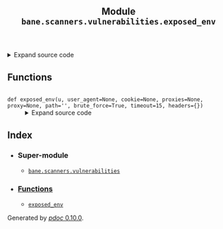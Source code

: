 <body>
<main>
<article id="content">
<header>
<h1 class="title">Module <code>bane.scanners.vulnerabilities.exposed_env</code></h1>
</header>
<section id="section-intro">
<details class="source">
<summary>
<span>Expand source code</span>
</summary>
<pre><code class="python">from bane.scanners.vulnerabilities.utils import *

def exposed_env(
    u,
    user_agent=None,
    cookie=None,
    proxies=None,
    proxy=None,
    path=&#34;&#34;,
    brute_force=True,
    timeout=15,
    headers={}
):
    if brute_force == False:
        if user_agent:
            us = user_agent
        else:
            us = random.choice(ua)
        if cookie:
            hea = {&#34;User-Agent&#34;: us, &#34;Cookie&#34;: cookie}
        else:
            hea = {&#34;User-Agent&#34;: us}
        hea.update(headers)
        try:
            if urlparse(u).path == &#34;/&#34;:
                u += path + &#34;.env&#34;
            elif len(urlparse(u).path) &lt; 1:
                u += path + &#34;/.env&#34;
            else:
                u = u.replace(urlparse(u).path, path + &#34;/.env&#34;)
            c = requests.Session().get(
                u, headers=hea, proxies=proxy, timeout=timeout, verify=False
            ).text
            if (&#34;APP_KEY=&#34; in c) or (&#34;DB_HOST=&#34; in c):
                return (True, u)
        except:
            pass
        return (False, &#34;&#34;)
    else:
        for x in env_paths:
            if proxy:
                proxy = proxy
            if proxies:
                proxy = random.choice(proxies)
            a = exposed_env(
                u,
                user_agent=user_agent,
                cookie=cookie,
                proxy=proxy,
                path=x,
                timeout=timeout,
                headers=headers
            )
            if a[0] == True:
                return a
        return (False, &#34;&#34;)</code></pre>
</details>
</section>
<section>
</section>
<section>
</section>
<section>
<h2 class="section-title" id="header-functions">Functions</h2>
<dl>
<dt id="bane.scanners.vulnerabilities.exposed_env.exposed_env"><code class="name flex">
<span>def <span class="ident">exposed_env</span></span>(<span>u, user_agent=None, cookie=None, proxies=None, proxy=None, path='', brute_force=True, timeout=15, headers={})</span>
</code></dt>
<dd>
<div class="desc"></div>
<details class="source">
<summary>
<span>Expand source code</span>
</summary>
<pre><code class="python">def exposed_env(
    u,
    user_agent=None,
    cookie=None,
    proxies=None,
    proxy=None,
    path=&#34;&#34;,
    brute_force=True,
    timeout=15,
    headers={}
):
    if brute_force == False:
        if user_agent:
            us = user_agent
        else:
            us = random.choice(ua)
        if cookie:
            hea = {&#34;User-Agent&#34;: us, &#34;Cookie&#34;: cookie}
        else:
            hea = {&#34;User-Agent&#34;: us}
        hea.update(headers)
        try:
            if urlparse(u).path == &#34;/&#34;:
                u += path + &#34;.env&#34;
            elif len(urlparse(u).path) &lt; 1:
                u += path + &#34;/.env&#34;
            else:
                u = u.replace(urlparse(u).path, path + &#34;/.env&#34;)
            c = requests.Session().get(
                u, headers=hea, proxies=proxy, timeout=timeout, verify=False
            ).text
            if (&#34;APP_KEY=&#34; in c) or (&#34;DB_HOST=&#34; in c):
                return (True, u)
        except:
            pass
        return (False, &#34;&#34;)
    else:
        for x in env_paths:
            if proxy:
                proxy = proxy
            if proxies:
                proxy = random.choice(proxies)
            a = exposed_env(
                u,
                user_agent=user_agent,
                cookie=cookie,
                proxy=proxy,
                path=x,
                timeout=timeout,
                headers=headers
            )
            if a[0] == True:
                return a
        return (False, &#34;&#34;)</code></pre>
</details>
</dd>
</dl>
</section>
<section>
</section>
</article>
<nav id="sidebar">
<h1>Index</h1>
<div class="toc">
<ul></ul>
</div>
<ul id="index">
<li><h3>Super-module</h3>
<ul>
<li><code><a title="bane.scanners.vulnerabilities" href="index.md">bane.scanners.vulnerabilities</a></code></li>
</ul>
</li>
<li><h3><a href="#header-functions">Functions</a></h3>
<ul class="">
<li><code><a title="bane.scanners.vulnerabilities.exposed_env.exposed_env" href="#bane.scanners.vulnerabilities.exposed_env.exposed_env">exposed_env</a></code></li>
</ul>
</li>
</ul>
</nav>
</main>
<footer id="footer">
<p>Generated by <a href="https://pdoc3.github.io/pdoc" title="pdoc: Python API documentation generator"><cite>pdoc</cite> 0.10.0</a>.</p>
</footer>
</body>
</html>